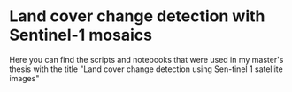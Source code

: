 # Land cover change detection with Sentinel-1 mosaics

Here you can find the scripts and notebooks that were used in my master's thesis with the title 
"Land cover change detection using Sen-tinel 1 satellite images"
